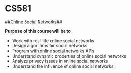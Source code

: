 # CS581 #
##Online Social Networks##

__Purpose of this course will be to__

* Work with real-life online social networks 
* Design algorithms for social networks
* Program with online social networks APIs
* Understand dynamic properties of online social networks
* Analyze privacy issues in online social networks
* Understand the influence of online social networks
